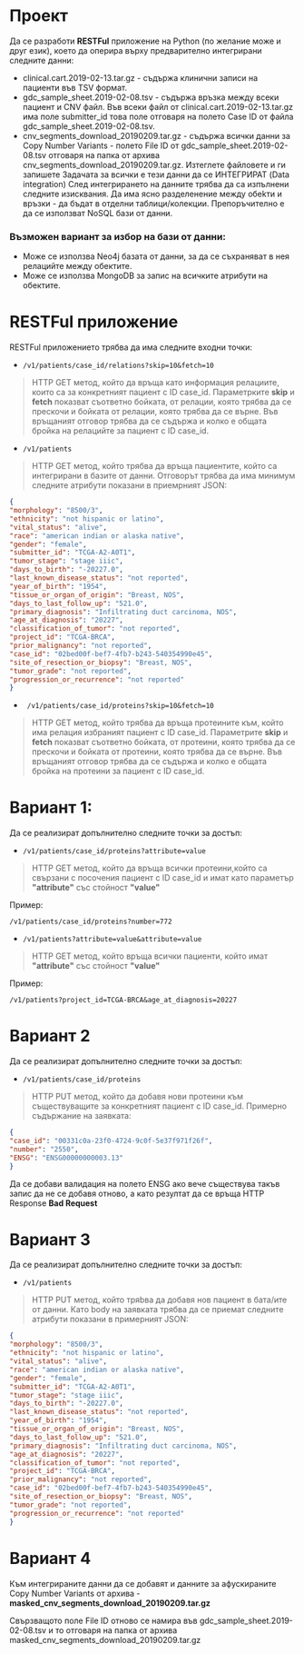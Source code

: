 # Проект
Да се разработи **RESTFul** приложение на Python (по желание може и друг език), което да оперира върху предварително интегрирани следните данни: 
- clinical.cart.2019-02-13.tar.gz - съдържа клинични записи на пациенти във TSV формат.
- gdc_sample_sheet.2019-02-08.tsv - съдържа връзка между всеки пациент и CNV файл. Във всеки файл от clinical.cart.2019-02-13.tar.gz има поле submitter_id това поле отговаря на полето Case ID от файла gdc_sample_sheet.2019-02-08.tsv.
- cnv_segments_download_20190209.tar.gz - съдържа всички данни за Copy Number Variants - полето File ID от gdc_sample_sheet.2019-02-08.tsv отговаря на папка от архива cnv_segments_download_20190209.tar.gz.
Изтеглете файловете и ги запишете
Задачата за всички е тези данни да се ИНТЕГРИРАТ (Data integration)
След интегрирането на данните трябва да са изпълнени следните изисквания.
Да има ясно разделенение между обеkти и връзки - да бъдат в отделни таблици/колекции.
Препоръчително е да се използват NoSQL бази от данни.

### Възможен вариант за избор на бази от данни:
* Може се използва Neo4j базата от данни, за да се съхраняват в нея релацийте между обектите.
* Може се използва MongoDB за запис на всичките атрибути на обектите.
# RESTFul приложение
RESTFul приложението трябва да има следните входни точки:
- ``` /v1/patients/case_id/relations?skip=10&fetch=10 ``` 
> HTTP GET метод, който да връща като информация релациите, които са за конкретният пациент с ID case_id. Параметрките **skip** и **fetch** показват съответно бойката, от релации, която трябва да се прескочи и бойката от релации, която трябва да се върне. Във връщаният отговор трябва да се съдържа и колко е общата бройка на релацийте за пациент с ID case_id.

- ``` /v1/patients ```
> HTTP GET метод, който трябва да връща пациентите, който са интегрирани в базите от данни. Отговорът трябва да има минимум следните атрибути показани в приемрният JSON: 
```json
{ 
"morphology": "8500/3",
"ethnicity": "not hispanic or latino",
"vital_status": "alive",
"race": "american indian or alaska native",
"gender": "female",
"submitter_id": "TCGA-A2-A0T1",
"tumor_stage": "stage iiic",
"days_to_birth": "-20227.0",
"last_known_disease_status": "not reported",
"year_of_birth": "1954",
"tissue_or_organ_of_origin": "Breast, NOS",
"days_to_last_follow_up": "521.0",
"primary_diagnosis": "Infiltrating duct carcinoma, NOS",
"age_at_diagnosis": "20227",
"classification_of_tumor": "not reported",
"project_id": "TCGA-BRCA",
"prior_malignancy": "not reported",
"case_id": "02bed00f-bef7-4fb7-b243-540354990e45",
"site_of_resection_or_biopsy": "Breast, NOS",
"tumor_grade": "not reported",
"progression_or_recurrence": "not reported"
}
```

- ``` /v1/patients/case_id/proteins?skip=10&fetch=10``` 
>HTTP GET метод, който трябва да връща протеините към, който има релация избраният пациент с ID case_id. Параметрите **skip** и **fetch** показват съответно бойката, от протеини, която трябва да се прескочи и бойката от протеини, която трябва да се върне. Във връщаният отговор трябва да се съдържа и колко е общата бройка на протеини за пациент с ID case_id.

# Вариант 1:

Да се реализират допълнително следните точки за достъп:
- ```/v1/patients/case_id/proteins?attribute=value``` 
> HTTP GET метод, който да връща всички протеини,който са свързани с посочения пациент с ID case_id и имат като параметър **"attribute"** със стойност **"value"**

Пример:
```http 
/v1/patients/case_id/proteins?number=772
```

- ```/v1/patients?attribute=value&attribute=value``` 
> HTTP GET метод, който връща всички пациенти, който имат  **"attribute"** със стойност **"value"**

Пример:
```http
/v1/patients?project_id=TCGA-BRCA&age_at_diagnosis=20227
```

# Вариант 2
Да се реализират допълнително следните точки за достъп:

- ```/v1/patients/case_id/proteins``` 
> HTTP PUT метод, който да добавя нови протеини към съществуващите за конкретният пациент с ID case_id. Примерно съдържание на заявката:
```json
{
"case_id": "00331c0a-23f0-4724-9c0f-5e37f971f26f",
"number": "2550",
"ENSG": "ENSG00000000003.13"
}
```
Да се добави валидация на полето ENSG ако вече съществува такъв запис да не се добавя отново, а като резултат да се връща HTTP Response **Bad Request**

# Вариант 3
Да се реализират допълнително следните точки за достъп:

- ```/v1/patients```
> HTTP PUT метод, който тряbва да добавя нов пациент в бата/ите от данни. Като body на заявката трябва да се приемат следните атрибути показани в примерният JSON:
```json
{
"morphology": "8500/3",
"ethnicity": "not hispanic or latino",
"vital_status": "alive",
"race": "american indian or alaska native",
"gender": "female",
"submitter_id": "TCGA-A2-A0T1",
"tumor_stage": "stage iiic",
"days_to_birth": "-20227.0",
"last_known_disease_status": "not reported",
"year_of_birth": "1954",
"tissue_or_organ_of_origin": "Breast, NOS",
"days_to_last_follow_up": "521.0",
"primary_diagnosis": "Infiltrating duct carcinoma, NOS",
"age_at_diagnosis": "20227",
"classification_of_tumor": "not reported",
"project_id": "TCGA-BRCA",
"prior_malignancy": "not reported",
"case_id": "02bed00f-bef7-4fb7-b243-540354990e45",
"site_of_resection_or_biopsy": "Breast, NOS",
"tumor_grade": "not reported",
"progression_or_recurrence": "not reported"
}
```

# Вариант 4
Към интегрираните данни да се добавят и данните за афускираните Copy Number Variants от архива - **masked_cnv_segments_download_20190209.tar.gz**

Свързващото поле File ID отново се намира във gdc_sample_sheet.2019-02-08.tsv и то отговаря на папка от архива masked_cnv_segments_download_20190209.tar.gz
